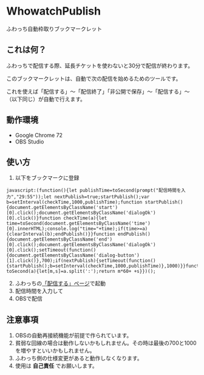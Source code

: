 # WhowatchPublish

ふわっち自動枠取りブックマークレット

## これは何？
ふわっちで配信する際、延長チケットを使わないと30分で配信が終わります。

このブックマークレットは、自動で次の配信を始めるためのツールです。

これを使えば「配信する」～「配信終了」「非公開で保存」～「配信する」～（以下同じ）が自動で行えます。

## 動作環境
- Google Chrome 72
- OBS Studio

## 使い方
1. 以下をブックマークに登録

```
javascript:(function(){let publishTime=toSecond(prompt("配信時間を入力","29:55"));let nextPublish=true;startPublish();var b=setInterval(checkTime,1000,publishTime);function startPublish(){document.getElementsByClassName('start')[0].click();document.getElementsByClassName('dialogOk')[0].click()}function checkTime(a){let time=toSecond(document.getElementsByClassName('time')[0].innerHTML);console.log("time="+time);if(time>=a){clearInterval(b);endPublish()}}function endPublish(){document.getElementsByClassName('end')[0].click();document.getElementsByClassName('dialogOk')[0].click();setTimeout(function(){document.getElementsByClassName('dialog-button')[1].click()},700);if(nextPublish){setTimeout(function(){startPublish();b=setInterval(checkTime,1000,publishTime)},1000)}}function toSecond(a){let[m,s]=a.split(':');return m*60+ +s}})();
```

2. ふわっちの[「配信する」ページ](https://whowatch.tv/publish)で起動
1. 配信時間を入力して
1. OBSで配信

## 注意事項
1. OBSの自動再接続機能が前提で作られています。
1. 貧弱な回線の場合は動作しないかもしれません。その時は最後の700と1000を増やすといいかもしれません。
1. ふわっち側の仕様変更があると動作しなくなります。
1. 使用は __自己責任__ でお願いします。
